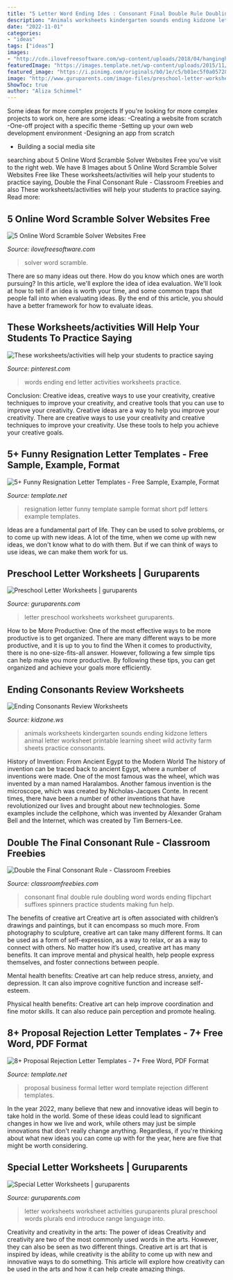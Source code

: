 ```yaml
---
title: "5 Letter Word Ending Ides : Consonant Final Double Rule Doubling Word Words Ending Flipchart Suffixes Spinners Practice Students Making Fun Help"
description: "Animals worksheets kindergarten sounds ending kidzone letters animal letter worksheet printable learning sheet wild activity farm sheets practice consonants"
date: "2022-11-01"
categories:
- "ideas"
tags: ["ideas"]
images:
- "http://cdn.ilovefreesoftware.com/wp-content/uploads/2018/04/hanginghyena.png"
featuredImage: "https://images.template.net/wp-content/uploads/2015/11/16145922/Short-Funny-Resignation-Letter-Free-PDF-Download.jpg"
featured_image: "https://i.pinimg.com/originals/b0/1e/c5/b01ec5f0a05728afeb92569eb1f70286.jpg"
image: "http://www.guruparents.com/image-files/preschool-letter-worksheet-s-plural.png"
ShowToc: true
author: "Aliza Schimmel"
---
```



Some ideas for more complex projects
If you're looking for more complex projects to work on, here are some ideas: 
-Creating a website from scratch 
-One-off project with a specific theme 
-Setting up your own web development environment 
-Designing an app from scratch 
- Building a social media site

	

		
searching about 5 Online Word Scramble Solver Websites Free you've visit to the right web. We have 8 Images about 5 Online Word Scramble Solver Websites Free like These worksheets/activities will help your students to practice saying, Double the Final Consonant Rule - Classroom Freebies and also These worksheets/activities will help your students to practice saying. Read more:
		
    
## 5 Online Word Scramble Solver Websites Free

<img loading=lazy src="http://cdn.ilovefreesoftware.com/wp-content/uploads/2018/04/hanginghyena.png" onerror="this.onerror=null;this.src='https://tse2.mm.bing.net/th?id=OIP.morIdhHfmEzzHki4XalvJQHaGI&amp;pid=15.1';" alt="5 Online Word Scramble Solver Websites Free">

_Source: ilovefreesoftware.com_

>solver word scramble. 

	

There are so many ideas out there. How do you know which ones are worth pursuing? In this article, we'll explore the idea of idea evaluation. We'll look at how to tell if an idea is worth your time, and some common traps that people fall into when evaluating ideas. By the end of this article, you should have a better framework for how to evaluate ideas.

    
## These Worksheets/activities Will Help Your Students To Practice Saying

<img loading=lazy src="https://i.pinimg.com/originals/b0/1e/c5/b01ec5f0a05728afeb92569eb1f70286.jpg" onerror="this.onerror=null;this.src='https://tse4.mm.bing.net/th?id=OIP.FViuN-4Z4E5_c6y7l_PupQHaLG&amp;pid=15.1';" alt="These worksheets/activities will help your students to practice saying">

_Source: pinterest.com_

>words ending end letter activities worksheets practice. 

	

Conclusion: Creative ideas, creative ways to use your creativity, creative techniques to improve your creativity, and creative tools that you can use to improve your creativity.
Creative ideas are a way to help you improve your creativity. There are creative ways to use your creativity and creative techniques to improve your creativity. Use these tools to help you achieve your creative goals.

    
## 5+ Funny Resignation Letter Templates - Free Sample, Example, Format

<img loading=lazy src="https://images.template.net/wp-content/uploads/2015/11/16145922/Short-Funny-Resignation-Letter-Free-PDF-Download.jpg" onerror="this.onerror=null;this.src='https://tse1.mm.bing.net/th?id=OIP.cDj9qZ0fWNSqIA_B5wk2wgHaE8&amp;pid=15.1';" alt="5+ Funny Resignation Letter Templates - Free Sample, Example, Format">

_Source: template.net_

>resignation letter funny template sample format short pdf letters example templates. 

	

Ideas are a fundamental part of life. They can be used to solve problems, or to come up with new ideas. A lot of the time, when we come up with new ideas, we don't know what to do with them. But if we can think of ways to use ideas, we can make them work for us.

    
## Preschool Letter Worksheets | Guruparents

<img loading=lazy src="http://www.guruparents.com/image-files/preschool-letter-worksheet-f.png" onerror="this.onerror=null;this.src='https://tse3.mm.bing.net/th?id=OIP.tiDyHVyZbcqV6LsbTKlQUQHaKd&amp;pid=15.1';" alt="Preschool Letter Worksheets | guruparents">

_Source: guruparents.com_

>letter preschool worksheets worksheet guruparents. 

	

How to be More Productive: One of the most effective ways to be more productive is to get organized. There are many different ways to be more productive, and it is up to you to find the
When it comes to productivity, there is no one-size-fits-all answer. However, following a few simple tips can help make you more productive. By following these tips, you can get organized and achieve your goals more efficiently.

    
## Ending Consonants Review Worksheets

<img loading=lazy src="https://www.kidzone.ws/images-changed/kindergarten/letters-end8.gif" onerror="this.onerror=null;this.src='https://tse1.mm.bing.net/th?id=OIP.G5Wor_qj2idpfv5D2sTQuQHaJ3&amp;pid=15.1';" alt="Ending Consonants Review Worksheets">

_Source: kidzone.ws_

>animals worksheets kindergarten sounds ending kidzone letters animal letter worksheet printable learning sheet wild activity farm sheets practice consonants. 

	

History of Invention: From Ancient Egypt to the Modern World
The history of invention can be traced back to ancient Egypt, where a number of inventions were made. One of the most famous was the wheel, which was invented by a man named Haralambos. Another famous invention is the microscope, which was created by Nicholas-Jacques Conte. In recent times, there have been a number of other inventions that have revolutionized our lives and brought about new technologies. Some examples include the cellphone, which was invented by Alexander Graham Bell and the Internet, which was created by Tim Berners-Lee.

    
## Double The Final Consonant Rule - Classroom Freebies

<img loading=lazy src="http://1.bp.blogspot.com/-P0xCp9DNMiU/Tupyr-xoFaI/AAAAAAAAAoE/0zpFy1C-7Jc/s1600/DFC.PNG" onerror="this.onerror=null;this.src='https://tse4.mm.bing.net/th?id=OIP.UvWbQ9HKA-NmPU4q-k9KtAHaFY&amp;pid=15.1';" alt="Double the Final Consonant Rule - Classroom Freebies">

_Source: classroomfreebies.com_

>consonant final double rule doubling word words ending flipchart suffixes spinners practice students making fun help. 

	

The benefits of creative art
Creative art is often associated with children’s drawings and paintings, but it can encompass so much more. From photography to sculpture, creative art can take many different forms. It can be used as a form of self-expression, as a way to relax, or as a way to connect with others.
No matter how it’s used, creative art has many benefits. It can improve mental and physical health, help people express themselves, and foster connections between people.

Mental health benefits: Creative art can help reduce stress, anxiety, and depression. It can also improve cognitive function and increase self-esteem.

Physical health benefits: Creative art can help improve coordination and fine motor skills. It can also reduce pain perception and promote healing.

    
## 8+ Proposal Rejection Letter Templates - 7+ Free Word, PDF Format

<img loading=lazy src="https://images.template.net/wp-content/uploads/2017/04/Formal-Business-Proposal-in-Word.jpg" onerror="this.onerror=null;this.src='https://tse3.mm.bing.net/th?id=OIP.AheWp3zmxM2nfqudNnRQSQHaJA&amp;pid=15.1';" alt="8+ Proposal Rejection Letter Templates - 7+ Free Word, PDF Format">

_Source: template.net_

>proposal business formal letter word template rejection different templates. 

	

In the year 2022, many believe that new and innovative ideas will begin to take hold in the world. Some of these ideas could lead to significant changes in how we live and work, while others may just be simple innovations that don't really change anything. Regardless, if you're thinking about what new ideas you can come up with for the year, here are five that might be worth considering.

    
## Special Letter Worksheets | Guruparents

<img loading=lazy src="http://www.guruparents.com/image-files/preschool-letter-worksheet-s-plural.png" onerror="this.onerror=null;this.src='https://tse3.mm.bing.net/th?id=OIP.vpqJDXvmpXbt4ilhcxnP0QHaKe&amp;pid=15.1';" alt="Special Letter Worksheets | guruparents">

_Source: guruparents.com_

>letter worksheets worksheet activities guruparents plural preschool words plurals end introduce range language into. 

	

Creativity and creativity in the arts: The power of ideas
Creativity and creativity are two of the most commonly used words in the arts. However, they can also be seen as two different things. Creative art is art that is inspired by ideas, while creativity is the ability to come up with new and innovative ways to do something. This article will explore how creativity can be used in the arts and how it can help create amazing things.


